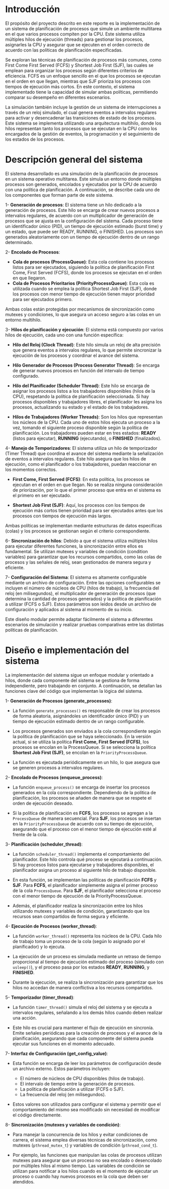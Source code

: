 # Introducción

El propósito del proyecto descrito en este reporte es la implementación de un sistema de planificación de procesos que simule un ambiente multitarea en el que varios procesos compiten por la CPU. Este sistema utiliza múltiples hilos de ejecución (threads) para gestionar los procesos, asignarles la CPU y asegurar que se ejecuten en el orden correcto de acuerdo con las políticas de planificación especificadas.

Se exploran las técnicas de planificación de procesos más comunes, como First Come First Served (FCFS) y Shortest Job First (SJF), las cuales se emplean para organizar los procesos según diferentes criterios de eficiencia. FCFS es un enfoque sencillo en el que los procesos se ejecutan en el orden en que llegan, mientras que SJF prioriza los procesos con tiempos de ejecución más cortos. En este contexto, el sistema implementado tiene la capacidad de simular ambas políticas, permitiendo comparar su desempeño en diferentes escenarios.

La simulación también incluye la gestión de un sistema de interrupciones a través de un reloj simulado, el cual genera eventos a intervalos regulares para activar y desencadenar las transiciones de estado de los procesos. Este sistema se implementa utilizando una arquitectura multihilo, donde los hilos representan tanto los procesos que se ejecutan en la CPU como los encargados de la gestión de eventos, la programación y el seguimiento de los estados de los procesos.


# Descripción general del sistema
El sistema desarrollado es una simulación de la planificación de procesos en un sistema operativo multitarea. Este simula un entorno donde múltiples procesos son generados, encolados y ejecutados por la CPU de acuerdo con una política de planificación. A continuación, se describe cada uno de los componentes que forman parte de este sistema.

1- **Generación de procesos**: El sistema tiene un hilo dedicado a la generación de procesos. Este hilo se encarga de crear nuevos procesos a intervalos regulares, de acuerdo con un multiplicador de generación de procesos que se ajusta en la configuración del sistema. Cada proceso tiene un identificador único (PID), un tiempo de ejecución estimado (burst time) y un estado, que puede ser READY, RUNNING, o FINISHED. Los procesos son generados aleatoriamente con un tiempo de ejecución dentro de un rango determinado.

2- **Encolado de Procesos**:

-   **Cola de procesos (ProcessQueue)**: Esta cola contiene los procesos listos para ser ejecutados, siguiendo la política de planificación First Come, First Served (FCFS), donde los procesos se ejecutan en el orden en que llegaron.
- **Cola de Procesos Prioritarios (PriorityProcessQueue)**: Esta cola es utilizada cuando se emplea la política Shortest Job First (SJF), donde los procesos con menor tiempo de ejecución tienen mayor prioridad para ser ejecutados primero.

Ambas colas están protegidas por mecanismos de sincronización como mutexes y condiciones, lo que asegura un acceso seguro a las colas en un entorno multihilo.

3- **Hilos de planificación y ejecución**: El sistema está compuesto por varios hilos de ejecución, cada uno con una función específica:
- **Hilo del Reloj (Clock Thread)**: Este hilo simula un reloj de alta precisión que genera eventos a intervalos regulares, lo que permite sincronizar la ejecución de los procesos y coordinar el avance del sistema.

- **Hilo Generador de Procesos (Process Generator Thread)**: Se encarga de generar nuevos procesos en función del intervalo de tiempo configurado.

- **Hilo del Planificador (Scheduler Thread)**: Este hilo se encarga de asignar los procesos listos a los trabajadores disponibles (hilos de la CPU), respetando la política de planificación seleccionada. Si hay procesos disponibles y trabajadores libres, el planificador les asigna los procesos, actualizando su estado y el estado de los trabajadores.

- **Hilos de Trabajadores (Worker Threads)**: Son los hilos que representan los núcleos de la CPU. Cada uno de estos hilos ejecuta un proceso a la vez, tomando el siguiente proceso disponible según la política de planificación. Los trabajadores pueden estar en tres estados: **READY** (listos para ejecutar), **RUNNING** (ejecutando), o **FINISHED** (finalizados).

4- **Manejo de Temporizadores**: El sistema utiliza un hilo de temporizador (Timer Thread) que coordina el avance del sistema mediante la señalización de eventos a intervalos regulares. Este hilo asegura que los hilos de ejecución, como el planificador o los trabajadores, puedan reaccionar en los momentos correctos.

- **First Come, First Served (FCFS)**: En esta política, los procesos se ejecutan en el orden en que llegan. No se realiza ninguna consideración de priorización, por lo que el primer proceso que entra en el sistema es el primero en ser ejecutado.

- **Shortest Job First (SJF)**: Aquí, los procesos con los tiempos de ejecución más cortos tienen prioridad para ser ejecutados antes que los procesos con tiempos de ejecución más largos.

Ambas políticas se implementan mediante estructuras de datos específicas (colas) y los procesos se gestionan según el criterio correspondiente.

6- **Sincronización de hilos**: Debido a que el sistema utiliza múltiples hilos para ejecutar diferentes funciones, la sincronización entre ellos es fundamental. Se utilizan mutexes y variables de condición (condition variables) para garantizar que los recursos compartidos, como las colas de procesos y las señales de reloj, sean gestionados de manera segura y eficiente.

7- **Configuración del Sistema**: El sistema es altamente configurable mediante un archivo de configuración. Entre las opciones configurables se incluyen el número de núcleos de CPU (hilos de trabajo), la frecuencia del reloj (en milisegundos), el multiplicador de generación de procesos (que determina la cantidad de procesos generados) y la política de planificación a utilizar (FCFS o SJF). Estos parámetros son leídos desde un archivo de configuración y aplicados al sistema al momento de su inicio.

Este diseño modular permite adaptar fácilmente el sistema a diferentes escenarios de simulación y realizar pruebas comparativas entre las distintas políticas de planificación.

# Diseño e implementación del sistema
La implementación del sistema sigue un enfoque modular y orientado a hilos, donde cada componente del sistema se gestiona de forma independiente, pero trabajando en conjunto. A continuación, se detallan las funciones clave del código que implementan la lógica del sistema.

1- **Generación de Procesos (generate_processes)**:

- La función ``generate_processes()`` es responsable de crear los procesos de forma aleatoria, asignándoles un identificador único (PID) y un tiempo de ejecución estimado dentro de un rango configurable. 

- Los procesos generados son enviados a la cola correspondiente según la política de planificación que se haya seleccionado. En la versión actual, si se utiliza la política **First Come, First Served (FCFS)**, los procesos se encolan en la ProcessQueue. Si se selecciona la política **Shortest Job First (SJF)**, se encolan en la ``PriorityProcessQueue``.

- La función es ejecutada periódicamente en un hilo, lo que asegura que se generen procesos a intervalos regulares.

2- **Encolado de Procesos (enqueue_process)**:

- La función ``enqueue_process()`` se encarga de insertar los procesos generados en la cola correspondiente. Dependiendo de la política de planificación, los procesos se añaden de manera que se respete el orden de ejecución deseado.

- Si la política de planificación es **FCFS**, los procesos se agregan a la ``ProcessQueue`` de manera secuencial. Para **SJF**, los procesos se insertan en la ``PriorityProcessQueue`` de acuerdo con su tiempo de ejecución, asegurando que el proceso con el menor tiempo de ejecución esté al frente de la cola.

3- **Planificación (scheduler_thread)**:

- La función ``scheduler_thread()`` implementa el comportamiento del planificador. Este hilo controla qué proceso se ejecutará a continuación. Si hay procesos listos para ejecutarse y trabajadores disponibles, el planificador asigna un proceso al siguiente hilo de trabajo disponible.

- En esta función, se implementan las políticas de planificación **FCFS** y **SJF**. Para **FCFS**, el planificador simplemente asigna el primer proceso de la cola ``ProcessQueue``. Para **SJF**, el planificador selecciona el proceso con el menor tiempo de ejecución de la PriorityProcessQueue.

- Además, el planificador realiza la sincronización entre los hilos utilizando mutexes y variables de condición, garantizando que los recursos sean compartidos de forma segura y eficiente.

4- **Ejecución de Procesos (worker_thread)**:

- La función ``worker_thread()`` representa los núcleos de la CPU. Cada hilo de trabajo toma un proceso de la cola (según lo asignado por el planificador) y lo ejecuta.

- La ejecución de un proceso es simulada mediante un retraso de tiempo proporcional al tiempo de ejecución estimado del proceso (simulado con ``usleep()``), y el proceso pasa por los estados **READY**, **RUNNING**, y **FINISHED**.

- Durante la ejecución, se realiza la sincronización para garantizar que los hilos no accedan de manera conflictiva a los recursos compartidos.

5- **Temporizador (timer_thread)**:

- La función ``timer_thread()`` simula el reloj del sistema y se ejecuta a intervalos regulares, señalando a los demás hilos cuando deben realizar una acción.

- Este hilo es crucial para mantener el flujo de ejecución en sincronía. Emite señales periódicas para la creación de procesos y el avance de la planificación, asegurando que cada componente del sistema pueda ejecutar sus funciones en el momento adecuado.

7- **Interfaz de Configuración (get_config_value)**:
- Esta función se encarga de leer los parámetros de configuración desde un archivo externo. Estos parámetros incluyen:
    - El número de núcleos de CPU disponibles (hilos de trabajo).
    - El intervalo de tiempo entre la generación de procesos.
    - La política de planificación a utilizar (FCFS o SJF).
    - La frecuencia del reloj (en milisegundos).

- Estos valores son utilizados para configurar el sistema y permitir que el comportamiento del mismo sea modificado sin necesidad de modificar el código directamente.

8- **Sincronización (mutexes y variables de condición)**:

- Para manejar la concurrencia de los hilos y evitar condiciones de carrera, el sistema emplea diversas técnicas de sincronización, como mutexes (``pthread_mutex_t``) y variables de condición (``pthread_cond_t``).

- Por ejemplo, las funciones que manipulan las colas de procesos utilizan mutexes para asegurar que un proceso no sea encolado o desencolado por múltiples hilos al mismo tiempo. Las variables de condición se utilizan para notificar a los hilos cuando es el momento de ejecutar un proceso o cuando hay nuevos procesos en la cola que deben ser atendidos.